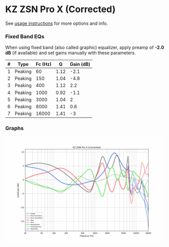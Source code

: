 # KZ ZSN Pro X (Corrected)
See [usage instructions](https://github.com/jaakkopasanen/AutoEq#usage) for more options and info.

### Fixed Band EQs
When using fixed band (also called graphic) equalizer, apply preamp of **-2.0 dB** (if available) and set gains manually with these parameters.

|   # | Type    |   Fc (Hz) |    Q |   Gain (dB) |
|-----|---------|-----------|------|-------------|
|   1 | Peaking |        60 | 1.12 |        -2.1 |
|   2 | Peaking |       150 | 1.04 |        -4.8 |
|   3 | Peaking |       400 | 1.12 |         2.2 |
|   4 | Peaking |      1000 | 0.92 |        -1.1 |
|   5 | Peaking |      3000 | 1.04 |         2   |
|   6 | Peaking |      8000 | 1.41 |         0.6 |
|   7 | Peaking |     16000 | 1.41 |        -3   |

### Graphs
![](./KZ%20ZSN%20Pro%20X%20(Corrected).png)

